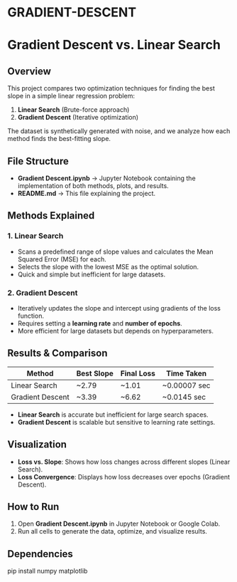 # GRADIENT-DESCENT
# Gradient Descent vs. Linear Search

## Overview
This project compares two optimization techniques for finding the best slope in a simple linear regression problem:
1. **Linear Search** (Brute-force approach)
2. **Gradient Descent** (Iterative optimization)

The dataset is synthetically generated with noise, and we analyze how each method finds the best-fitting slope.

## File Structure
- **Gradient Descent.ipynb** → Jupyter Notebook containing the implementation of both methods, plots, and results.
- **README.md** → This file explaining the project.

## Methods Explained
### 1. Linear Search
- Scans a predefined range of slope values and calculates the Mean Squared Error (MSE) for each.
- Selects the slope with the lowest MSE as the optimal solution.
- Quick and simple but inefficient for large datasets.

### 2. Gradient Descent
- Iteratively updates the slope and intercept using gradients of the loss function.
- Requires setting a **learning rate** and **number of epochs**.
- More efficient for large datasets but depends on hyperparameters.

## Results & Comparison
| Method            | Best Slope | Final Loss | Time Taken  |
|------------------|------------|-------------|-------------|
| Linear Search    | ~2.79      | ~1.01       | ~0.00007 sec |
| Gradient Descent | ~3.39      | ~6.62       | ~0.0145 sec  |

- **Linear Search** is accurate but inefficient for large search spaces.
- **Gradient Descent** is scalable but sensitive to learning rate settings.

## Visualization
- **Loss vs. Slope**: Shows how loss changes across different slopes (Linear Search).
- **Loss Convergence**: Displays how loss decreases over epochs (Gradient Descent).

## How to Run
1. Open **Gradient Descent.ipynb** in Jupyter Notebook or Google Colab.
2. Run all cells to generate the data, optimize, and visualize results.

## Dependencies
pip install numpy matplotlib


